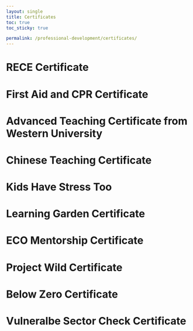 ```yaml
---
layout: single
title: Certificates
toc: true
toc_sticky: true

permalink: /professional-development/certificates/
---
```


# RECE Certificate

<object data="{{ site.baseurl }}/assets/files/pd-8-1-RECE-certificate.pdf" width="1000" height="1000" type='application/pdf'></object>


# First Aid and CPR Certificate

<object data="{{ site.baseurl }}/assets/files/pd-9-2-first-aid-CPR-2022-05-02.pdf" width="1000" height="1000" type='application/pdf'></object>

# Advanced Teaching Certificate from Western University

<object data="{{ site.baseurl }}/assets/files/pd-10-3-advanced-teaching-certificate-western.pdf" width="1000" height="1000" type='application/pdf'></object>

# Chinese Teaching Certificate

<object data="{{ site.baseurl }}/assets/files/pd-11-4-chinese-teaching-certificate.pdf" width="1000" height="1000" type='application/pdf'></object>

# Kids Have Stress Too

<object data="{{ site.baseurl }}/assets/files/pd-12-5-kids-have-stress-too.pdf" width="1000" height="1000" type='application/pdf'></object>

# Learning Garden Certificate

<object data="{{ site.baseurl }}/assets/files/pd-13-6-learning-garden-certificate.pdf" width="1000" height="1000" type='application/pdf'></object>

# ECO Mentorship Certificate

<object data="{{ site.baseurl }}/assets/files/pd-14-7-eco-mentorship-certificate.pdf" width="1000" height="1000" type='application/pdf'></object>

# Project Wild Certificate

<object data="{{ site.baseurl }}/assets/files/pd-15-8-project-wild-lisha-shi.pdf" width="1000" height="1000" type='application/pdf'></object>

# Below Zero Certificate

<object data="{{ site.baseurl }}/assets/files/pd-16-9-below-zero-lisha-shi.pdf" width="1000" height="1000" type='application/pdf'></object>

# Vulneralbe Sector Check Certificate

<object data="{{ site.baseurl }}/assets/files/pd-17-10-vulnerable-sector-check.pdf" width="1000" height="1000" type='application/pdf'></object>

